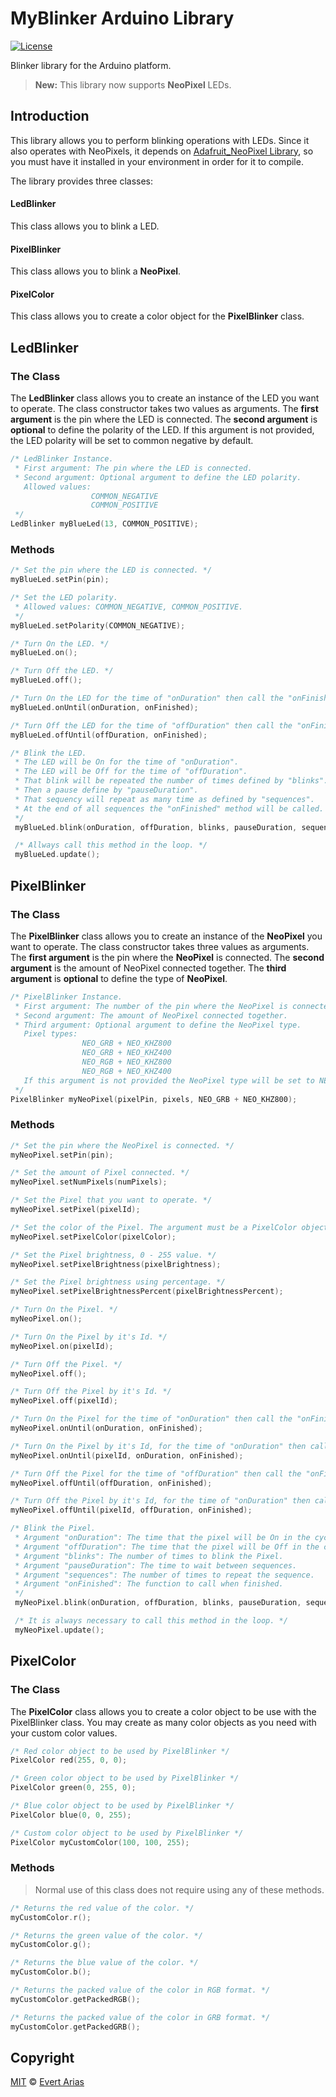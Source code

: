 # MyBlinker Arduino Library

[![License](http://img.shields.io/:license-mit-blue.svg)](http://doge.mit-license.org)

Blinker library for the Arduino platform.

> **New:** This library now supports **NeoPixel** LEDs.

## Introduction

This library allows you to perform blinking operations with LEDs. Since it also operates with NeoPixels, it depends on [Adafruit_NeoPixel Library](https://github.com/adafruit/Adafruit_NeoPixel), so you must have it installed in your environment in order for it to compile.

The library provides three classes:

#### LedBlinker

This class allows you to blink a LED.

#### PixelBlinker

This class allows you to blink a **NeoPixel**.

#### PixelColor

This class allows you to create a color object for the **PixelBlinker** class.

## LedBlinker

### The Class

The **LedBlinker** class allows you to create an instance of the LED you want to operate. The class constructor takes two values as arguments. The **first argument** is the pin where the LED is connected. The **second argument** is **optional** to define the polarity of the LED. If this argument is not provided, the LED polarity will be set to common negative by default.

```cpp
/* LedBlinker Instance.
 * First argument: The pin where the LED is connected.
 * Second argument: Optional argument to define the LED polarity.
   Allowed values:
                  COMMON_NEGATIVE
                  COMMON_POSITIVE
 */
LedBlinker myBlueLed(13, COMMON_POSITIVE);
```

### Methods

```cpp
/* Set the pin where the LED is connected. */
myBlueLed.setPin(pin);
```

```cpp
/* Set the LED polarity.
 * Allowed values: COMMON_NEGATIVE, COMMON_POSITIVE.
 */
myBlueLed.setPolarity(COMMON_NEGATIVE);
```

```cpp
/* Turn On the LED. */
myBlueLed.on();
```

```cpp
/* Turn Off the LED. */
myBlueLed.off();
```

```cpp
/* Turn On the LED for the time of "onDuration" then call the "onFinished" method. */
myBlueLed.onUntil(onDuration, onFinished);
```

```cpp
/* Turn Off the LED for the time of "offDuration" then call the "onFinished" method. */
myBlueLed.offUntil(offDuration, onFinished);
```

```cpp
/* Blink the LED.
 * The LED will be On for the time of "onDuration".
 * The LED will be Off for the time of "offDuration".
 * That blink will be repeated the number of times defined by "blinks".
 * Then a pause define by "pauseDuration".
 * That sequency will repeat as many time as defined by "sequences".
 * At the end of all sequences the "onFinished" method will be called.
 */
 myBlueLed.blink(onDuration, offDuration, blinks, pauseDuration, sequences, onFinished);
```

```cpp
 /* Allways call this method in the loop. */
 myBlueLed.update();
```

## PixelBlinker

### The Class

The **PixelBlinker** class allows you to create an instance of the **NeoPixel** you want to operate. The class constructor takes three values as arguments. The **first argument** is the pin where the **NeoPixel** is connected. The **second argument** is the amount of NeoPixel connected together. The **third argument** is **optional** to define the type of **NeoPixel**.

```cpp
/* PixelBlinker Instance.
 * First argument: The number of the pin where the NeoPixel is connected.
 * Second argument: The amount of NeoPixel connected together.
 * Third argument: Optional argument to define the NeoPixel type.
   Pixel types:
                NEO_GRB + NEO_KHZ800
                NEO_GRB + NEO_KHZ400
                NEO_RGB + NEO_KHZ800
                NEO_RGB + NEO_KHZ400
   If this argument is not provided the NeoPixel type will be set to NEO_GRB + NEO_KHZ800 by default.         
 */
PixelBlinker myNeoPixel(pixelPin, pixels, NEO_GRB + NEO_KHZ800);
```

### Methods

```cpp
/* Set the pin where the NeoPixel is connected. */
myNeoPixel.setPin(pin);
```

```cpp
/* Set the amount of Pixel connected. */
myNeoPixel.setNumPixels(numPixels);
```

```cpp
/* Set the Pixel that you want to operate. */
myNeoPixel.setPixel(pixelId);
```

```cpp
/* Set the color of the Pixel. The argument must be a PixelColor object. */
myNeoPixel.setPixelColor(pixelColor);
```

```cpp
/* Set the Pixel brightness, 0 - 255 value. */
myNeoPixel.setPixelBrightness(pixelBrightness);
```

```cpp
/* Set the Pixel brightness using percentage. */
myNeoPixel.setPixelBrightnessPercent(pixelBrightnessPercent);
```

```cpp
/* Turn On the Pixel. */
myNeoPixel.on();
```

```cpp
/* Turn On the Pixel by it's Id. */
myNeoPixel.on(pixelId);
```

```cpp
/* Turn Off the Pixel. */
myNeoPixel.off();
```

```cpp
/* Turn Off the Pixel by it's Id. */
myNeoPixel.off(pixelId);
```

```cpp
/* Turn On the Pixel for the time of "onDuration" then call the "onFinished" method. */
myNeoPixel.onUntil(onDuration, onFinished);
```

```cpp
/* Turn On the Pixel by it's Id, for the time of "onDuration" then call the "onFinished" method. */
myNeoPixel.onUntil(pixelId, onDuration, onFinished);
```

```cpp
/* Turn Off the Pixel for the time of "offDuration" then call the "onFinished" method. */
myNeoPixel.offUntil(offDuration, onFinished);
```

```cpp
/* Turn Off the Pixel by it's Id, for the time of "onDuration" then call the "onFinished" method. */
myNeoPixel.offUntil(pixelId, offDuration, onFinished);
```

```cpp
/* Blink the Pixel.
 * Argument "onDuration": The time that the pixel will be On in the cycle.
 * Argument "offDuration": The time that the pixel will be Off in the cycle.
 * Argument "blinks": The number of times to blink the Pixel.
 * Argument "pauseDuration": The time to wait between sequences.
 * Argument "sequences": The number of times to repeat the sequence.
 * Argument "onFinished": The function to call when finished.
 */
 myNeoPixel.blink(onDuration, offDuration, blinks, pauseDuration, sequences, onFinished);
```

```cpp
 /* It is always necessary to call this method in the loop. */
 myNeoPixel.update();
```

## PixelColor

### The Class

The **PixelColor** class allows you to create a color object to be use with the PixelBlinker class. You may create as many color objects as you need with your custom color values.

```cpp
/* Red color object to be used by PixelBlinker */
PixelColor red(255, 0, 0);
```

```cpp
/* Green color object to be used by PixelBlinker */
PixelColor green(0, 255, 0);
```

```cpp
/* Blue color object to be used by PixelBlinker */
PixelColor blue(0, 0, 255);
```

```cpp
/* Custom color object to be used by PixelBlinker */
PixelColor myCustomColor(100, 100, 255);
```

### Methods

> Normal use of this class does not require using any of these methods.

```cpp
/* Returns the red value of the color. */
myCustomColor.r();
```

```cpp
/* Returns the green value of the color. */
myCustomColor.g();
```

```cpp
/* Returns the blue value of the color. */
myCustomColor.b();
```

```cpp
/* Returns the packed value of the color in RGB format. */
myCustomColor.getPackedRGB();
```

```cpp
/* Returns the packed value of the color in GRB format. */
myCustomColor.getPackedGRB();
```

## Copyright

[MIT](https://github.com/ariascode/MyBlinker/blob/master/LICENSE.md) © [Evert Arias](https://ariascode.com)
